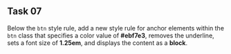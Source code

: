 ## Task 07
Below the `btn` style rule, add a new style rule for anchor elements within the `btn` class that specifies a color value of **#ebf7e3**, removes the underline, sets a font size of **1.25em**, and displays the content as a **block**.